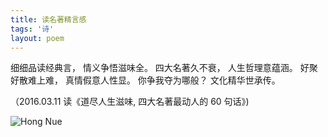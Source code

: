 ```yaml
---
title: 读名著精言感
tags: '诗'
layout: poem
---
```


细细品读经典言， 情义争悟滋味全。
四大名著久不衰， 人生哲理意蕴涵。
好聚好散难上难， 真情假意人性显。
你争我夺为哪般？ 文化精华世承传。

（2016.03.11 读《道尽人生滋味, 四大名著最动人的 60 句话》)

![Hong Nue](for_posts/hong-nue.jpg)
